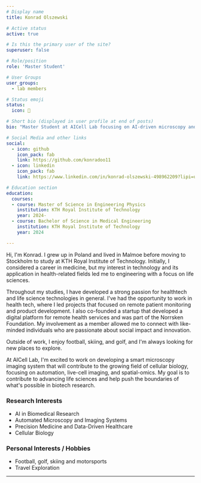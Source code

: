 ```yaml
---
# Display name
title: Konrad Olszewski

# Active status
active: true

# Is this the primary user of the site?
superuser: false

# Role/position
role: 'Master Student'

# User Groups
user_groups:
  - lab members

# Status emoji
status:
  icon: 🌴

# Short bio (displayed in user profile at end of posts)
bio: "Master Student at AICell Lab focusing on AI-driven microscopy and automation for high-throughput live-cell imaging and spatial-omics."

# Social Media and other links
social:
  - icon: github
    icon_pack: fab
    link: https://github.com/konradoo11
  - icon: linkedin
    icon_pack: fab
    link: https://www.linkedin.com/in/konrad-olszewski-498962209?lipi=urn%3Ali%3Apage%3Ad_flagship3_profile_view_base_contact_details%3BabxguJ96Rt%2BhkXKrILOaRg%3D%3D

# Education section
education:
  courses:
  - course: Master of Science in Engineering Physics
    institution: KTH Royal Institute of Technology
    year: 2024-
  - course: Bachelor of Science in Medical Engineering
    institution: KTH Royal Institute of Technology
    year: 2024

---
```


Hi, I'm Konrad. I grew up in Poland and lived in Malmoe before moving to Stockholm to study at KTH Royal Institute of Technology. Initially, I considered a career in medicine, but my interest in technology and its application in health-related fields led me to engineering with a focus on life sciences.

Throughout my studies, I have developed a strong passion for healthtech and life science technologies in general. I've had the opportunity to work in health tech, where I led projects that focused on remote patient monitoring and product development. I also co-founded a startup that developed a digital platform for remote health services and was part of the Norrsken Foundation. My involvement as a member allowed me to connect with like-minded individuals who are passionate about social impact and innovation.

Outside of work, I enjoy football, skiing, and golf, and I'm always looking for new places to explore.

At AICell Lab, I'm excited to work on developing a smart microscopy imaging system that will contribute to the growing field of cellular biology, focusing on automation, live-cell imaging, and spatial-omics. My goal is to contribute to advancing life sciences and help push the boundaries of what's possible in biotech research.

### Research Interests

- AI in Biomedical Research
- Automated Microscopy and Imaging Systems
- Precision Medicine and Data-Driven Healthcare
- Cellular Biology

### Personal Interests / Hobbies

- Football, golf, skiing and motorsports
- Travel Exploration

---
